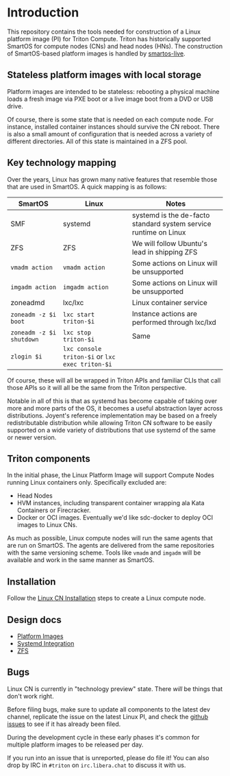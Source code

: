 <!--
    This Source Code Form is subject to the terms of the Mozilla Public
    License, v. 2.0. If a copy of the MPL was not distributed with this
    file, You can obtain one at http://mozilla.org/MPL/2.0/.
-->

<!--
    Copyright 2021 Joyent, Inc
-->

# Introduction

This repository contains the tools needed for construction of a Linux platform
image (PI) for Triton Compute.  Triton has historically supported SmartOS for
compute nodes (CNs) and head nodes (HNs).  The construction of SmartOS-based
platform images is handled by [smartos-live][smartos-live].

[smartos-live]: https://github.com/joyent/smartos-live

## Stateless platform images with local storage

Platform images are intended to be stateless: rebooting a physical machine loads
a fresh image via PXE boot or a live image boot from a DVD or USB drive.

Of course, there is some state that is needed on each compute node.  For
instance, installed container instances should survive the CN reboot.  There is
also a small amount of configuration that is needed across a variety of
different directories.  All of this state is maintained in a ZFS pool.

## Key technology mapping

Over the years, Linux has grown many native features that resemble those that
are used in SmartOS.  A quick mapping is as follows:

| SmartOS                  | Linux                 | Notes                                                                |
|--------------------------|-----------------------|----------------------------------------------------------------------|
| SMF                      | systemd               | systemd is the de-facto standard system service runtime on Linux     |
| ZFS                      | ZFS                   | We will follow Ubuntu's lead in shipping ZFS                         |
| `vmadm action`           | `vmadm action`        | Some actions on Linux will be unsupported                            |
| `imgadm action`          | `imgadm action`       | Some actions on Linux will be unsupported                            |
| zoneadmd                 | lxc/lxc               | Linux container service                                              |
| `zoneadm -z $i boot`     | `lxc start triton-$i` | Instance actions are performed through lxc/lxd                       |
| `zoneadm -z $i shutdown` | `lxc stop triton-$i`  | Same                                                                 |
| `zlogin $i`              | `lxc console triton-$i` or `lxc exec triton-$i` | |

Of course, these will all be wrapped in Triton APIs and familiar CLIs that call
those APIs so it will all be the same from the Triton perspective.

Notable in all of this is that as systemd has become capable of taking over more
and more parts of the OS, it becomes a useful abstraction layer across
distributions.  Joyent's reference implementation may be based on a freely
redistributable distribution while allowing Triton CN software to be easily
supported on a wide variety of distributions that use systemd of the same or
newer version.

## Triton components

In the initial phase, the Linux Platform Image will support Compute Nodes
running Linux containers only.  Specifically excluded are:

* Head Nodes
* HVM instances, including transparent container wrapping ala Kata Containers or
  Firecracker.
* Docker or OCI images. Eventually we'd like sdc-docker to deploy OCI images to
  Linux CNs.

As much as possible, Linux compute nodes will run the same agents that are run
on SmartOS.  The agents are delivered from the same repositories with the same
versioning scheme.  Tools like `vmadm` and `imgadm` will be available and work
in the same manner as SmartOS.

## Installation

Follow the [Linux CN Installation](5-triton-updates.md) steps to create a Linux
compute node.

## Design docs

* [Platform Images](2-platform-image.md)
* [Systemd Integration](3-systemd-integration.md)
* [ZFS](4-zfs.md)

## Bugs

Linux CN is currently in "technology preview" state. There *will* be things
that don't work right.

Before filing bugs, make sure to update all components to the latest dev
channel, replicate the issue on the latest Linux PI, and check the
[github issues][gh-issues] to see if it has already been filed.

During the development cycle in these early phases it's common for multiple
platform images to be released per day.

If you run into an issue that is unreported, please do file it! You can also
drop by IRC in `#triton` on `irc.libera.chat` to discuss it with us.

[gh-issues]: https://github.com/joyent/linux-live/issues
